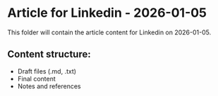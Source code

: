 # Article for Linkedin - 2026-01-05

This folder will contain the article content for Linkedin on 2026-01-05.

## Content structure:
- Draft files (.md, .txt)
- Final content
- Notes and references

